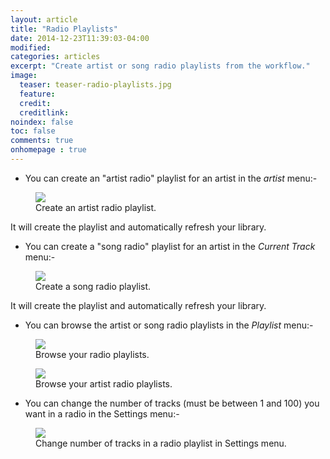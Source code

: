 ```yaml
---
layout: article
title: "Radio Playlists"
date: 2014-12-23T11:39:03-04:00
modified:
categories: articles
excerpt: "Create artist or song radio playlists from the workflow."
image:
  teaser: teaser-radio-playlists.jpg
  feature:
  credit: 
  creditlink:
noindex: false
toc: false
comments: true
onhomepage : true
---
```


* You can create an "artist radio" playlist for an artist in the *artist* menu:-

<figure>
	<img src="{{ site.url }}/images/radio-playlists.jpg">
	<figcaption>Create an artist radio playlist.</figcaption>
</figure>

It will create the playlist and automatically refresh your library.

* You can create a "song radio" playlist for an artist in the *Current Track* menu:-

<figure>
	<img src="{{ site.url }}/images/radio-playlists3.jpg">
	<figcaption>Create a song radio playlist.</figcaption>
</figure>

It will create the playlist and automatically refresh your library.


* You can browse the artist or song radio playlists in the *Playlist* menu:-

<figure>
	<img src="{{ site.url }}/images/radio-playlists4.jpg">
	<figcaption>Browse your radio playlists.</figcaption>
</figure>

<figure>
	<img src="{{ site.url }}/images/radio-playlists5.jpg">
	<figcaption>Browse your artist radio playlists.</figcaption>
</figure>


* You can change the number of tracks (must be between 1 and 100) you want in a radio in the Settings menu:-

<figure>
	<img src="{{ site.url }}/images/radio-playlists2.jpg">
	<figcaption>Change number of tracks in a radio playlist in Settings menu.</figcaption>
</figure>
